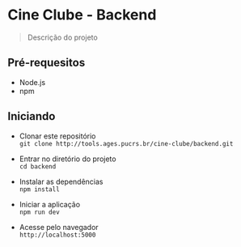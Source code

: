 # Cine Clube - Backend

> Descrição do projeto

## Pré-requesitos

- Node.js
- npm

## Iniciando

- Clonar este repositório  
`git clone http://tools.ages.pucrs.br/cine-clube/backend.git`

- Entrar no diretório do projeto  
`cd backend`

- Instalar as dependências  
`npm install`

- Iniciar a aplicação  
`npm run dev`

- Acesse pelo navegador  
`http://localhost:5000`
